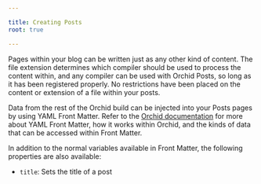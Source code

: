 ```yaml
---

title: Creating Posts
root: true

---
```


Pages within your blog can be written just as any other kind of content. The file extension determines which compiler
should be used to process the content within, and any compiler can be used with Orchid Posts, so long as it has been
registered properly. No restrictions have been placed on the content or extension of a file within your posts.

Data from the rest of the Orchid build can be injected into your Posts pages by using YAML Front Matter. Refer to the 
[Orchid documentation](#) for more about YAML Front Matter, how it works within Orchid, and the kinds of data that
can be accessed within Front Matter.

In addition to the normal variables available in Front Matter, the following properties are also available:

* `title`: Sets the title of a post